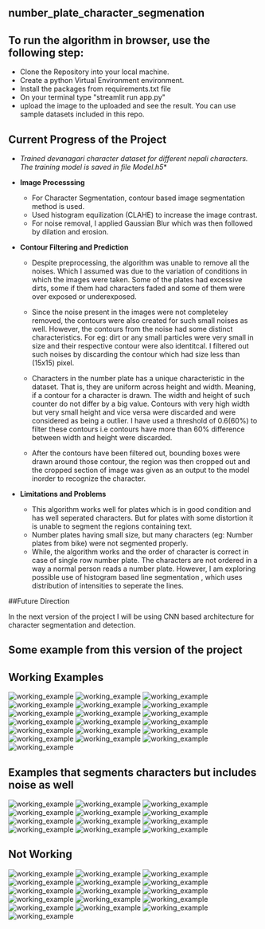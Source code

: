 ## number_plate_character_segmenation

## To run the algorithm in browser, use the following step:

- Clone the Repository into your local machine.
- Create a python Virtual Environment environment.
- Install the packages from requirements.txt file
- On your terminal type "streamlit run app.py"
- upload the image to the uploaded and see the result. You can use sample datasets included in this repo. 


## Current Progress of the Project

- *Trained devanagari character dataset for different nepali characters. The training model is saved in file Model.h5**
- **Image Processsing**
  -  For Character Segmentation, contour based image segmentation method is used.
  -  Used histogram equilization (CLAHE) to increase the image contrast.
  -  For noise removal, I applied Gaussian Blur which was then followed by dilation and erosion.

- **Contour Filtering and Prediction**
  - Despite preprocessing, the algorithm was unable to remove all the noises. Which I assumed was due to the variation of conditions in which the images were taken. Some of the plates had excessive dirts, some if them had characters faded and some of them were over exposed or underexposed. 
 
  - Since the noise present in the images were not completeley removed, the contours were also created for such small noises as well. However, the contours from the noise had some distinct characteristics. For eg: dirt or any small particles were very small in size and their respective contour were also identitcal. I filtered out such noises by discarding the contour which had size less than (15x15) pixel. 
 
  - Characters in the number plate has a unique characteristic in the dataset. That is, they are uniform across height and width. Meaning, if a contour for a character is drawn. The width and height of such counter do not differ by a big value. Contours with very high width but very small height and vice versa were discarded and were considered as being a outlier. I have used a threshold of 0.6(60%) to filter these contours i.e contours have more than 60% difference between width and height were discarded.
 
  - After the contours have been filtered out, bounding boxes were drawn around those contour, the region was then cropped out and the cropped section of image was given as an output to the model inorder to recognize the character. 
 
- **Limitations and Problems**
  - This algorithm works well for plates which is in good condition and has well seperated characters. But for plates with some distortion it is unable to segment the regions containing text.
  - Number plates having small size, but many characters (eg: Number plates from bike) were not segmented properly.
  - While, the algorithm works and the order of character is correct in case of single row number plate. The characters are not ordered in a way a normal person reads a number plate. However, I am exploring possible use of histogram based line segmentation , which uses distribution of intensities to seperate the lines.

##Future Direction

In the next version of the project I will be using CNN based architecture for character segmentation and detection.


## Some example from this version of the project

## Working Examples

![working_example](/progress_image/working1.png) ![working_example](/progress_image/working2.png) ![working_example](/progress_image/working3.png) ![working_example](/progress_image/working4.png) ![working_example](/progress_image/working5.png) ![working_example](/progress_image/working6.png) ![working_example](/progress_image/working7.png) ![working_example](/progress_image/working8.png) ![working_example](/progress_image/working9.png) ![working_example](/progress_image/working10.png) ![working_example](/progress_image/working11.png) ![working_example](/progress_image/working12.png) ![working_example](/progress_image/working13.png) ![working_example](/progress_image/working14.png) ![working_example](/progress_image/working15.png) ![working_example](/progress_image/working16.png) ![working_example](/progress_image/working17.png) ![working_example](/progress_image/working18.png)  ![working_example](/progress_image/working1.png) 

## Examples that segments characters but includes noise as well

![working_example](/progress_image/noise_included1.png) ![working_example](/progress_image/noise_included2.png) ![working_example](/progress_image/noise_included3.png) ![working_example](/progress_image/noise_included4.png)
![working_example](/progress_image/noise_included5.png) ![working_example](/progress_image/noise_included6.png) ![working_example](/progress_image/noise_included7.png) ![working_example](/progress_image/noise_included8.png)
![working_example](/progress_image/noise_included9.png) ![working_example](/progress_image/noise_included10.png) ![working_example](/progress_image/noise_included11.png) ![working_example](/progress_image/noise_included12.png)

## Not Working

![working_example](/progress_image/not_working1.png) ![working_example](/progress_image/not_working2.png) ![working_example](/progress_image/not_working3.png) ![working_example](/progress_image/not_working4.png) ![working_example](/progress_image/not_working5.png) ![working_example](/progress_image/not_working6.png) ![working_example](/progress_image/not_working7.png) ![working_example](/progress_image/not_working8.png) ![working_example](/progress_image/not_working9.png) ![working_example](/progress_image/not_working10.png) ![working_example](/progress_image/not_working11.png) ![working_example](/progress_image/not_working12.png) ![working_example](/progress_image/not_working13.png) ![working_example](/progress_image/not_working14.png) ![working_example](/progress_image/not_working15.png) ![working_example](/progress_image/not_working16.png)

 

 
	
 
